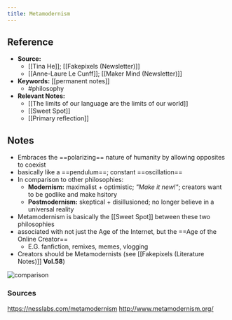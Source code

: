 ```yaml
---
title: Metamodernism
---
```

## Reference
- **Source:** 
	- [[Tina He]]; [[Fakepixels (Newsletter)]]
	- [[Anne-Laure Le Cunff]]; [[Maker Mind (Newsletter)]]
- **Keywords:** [[permanent notes]]
	- #philosophy
- **Relevant Notes:**
	- [[The limits of our language are the limits of our world]]
	- [[Sweet Spot]]
	- [[Primary reflection]]
## Notes
- Embraces the ==polarizing== nature of humanity by allowing opposites to coexist
- basically like a ==pendulum==; constant ==oscillation==
- In comparison to other philosophies:
	- **Modernism:** maximalist + optimistic;  *"Make it new!"*; creators want to  be godlike and make hsitory
	- **Postmodernism:** skeptical + disillusioned; no longer believe in a universal reality
- Metamodernism is basically the [[Sweet Spot]] between these two philosophies
- associated with not just the Age of the Internet, but the ==Age of the Online Creator==
	- E.G. fanfiction, remixes, memes, vlogging
- Creators should be Metamodernists (see [[Fakepixels (Literature Notes)]] **Vol.58**)

![comparison](https://nesslabs.com/wp-content/uploads/2019/12/metamodernism-illustration.jpg)


### Sources
https://nesslabs.com/metamodernism
http://www.metamodernism.org/